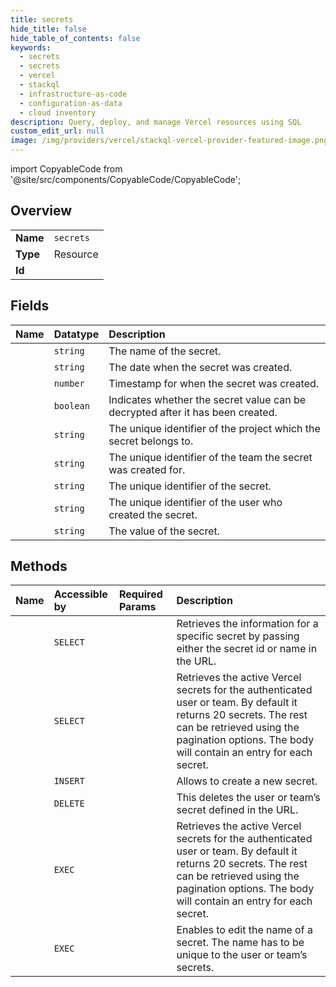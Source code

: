 ```yaml
---
title: secrets
hide_title: false
hide_table_of_contents: false
keywords:
  - secrets
  - secrets
  - vercel    
  - stackql
  - infrastructure-as-code
  - configuration-as-data
  - cloud inventory
description: Query, deploy, and manage Vercel resources using SQL
custom_edit_url: null
image: /img/providers/vercel/stackql-vercel-provider-featured-image.png
---
```


import CopyableCode from '@site/src/components/CopyableCode/CopyableCode';




## Overview
<table><tbody>
<tr><td><b>Name</b></td><td><code>secrets</code></td></tr>
<tr><td><b>Type</b></td><td>Resource</td></tr>
<tr><td><b>Id</b></td><td><CopyableCode code="vercel.secrets.secrets" /></td></tr>
</tbody></table>

## Fields
| Name | Datatype | Description |
|:-----|:---------|:------------|
| <CopyableCode code="name" /> | `string` | The name of the secret. |
| <CopyableCode code="created" /> | `string` | The date when the secret was created. |
| <CopyableCode code="createdAt" /> | `number` | Timestamp for when the secret was created. |
| <CopyableCode code="decryptable" /> | `boolean` | Indicates whether the secret value can be decrypted after it has been created. |
| <CopyableCode code="projectId" /> | `string` | The unique identifier of the project which the secret belongs to. |
| <CopyableCode code="teamId" /> | `string` | The unique identifier of the team the secret was created for. |
| <CopyableCode code="uid" /> | `string` | The unique identifier of the secret. |
| <CopyableCode code="userId" /> | `string` | The unique identifier of the user who created the secret. |
| <CopyableCode code="value" /> | `string` | The value of the secret. |
## Methods
| Name | Accessible by | Required Params | Description |
|:-----|:--------------|:----------------|:------------|
| <CopyableCode code="get_secret" /> | `SELECT` | <CopyableCode code="idOrName, teamId" /> | Retrieves the information for a specific secret by passing either the secret id or name in the URL. |
| <CopyableCode code="get_secrets" /> | `SELECT` | <CopyableCode code="teamId" /> | Retrieves the active Vercel secrets for the authenticated user or team. By default it returns 20 secrets. The rest can be retrieved using the pagination options. The body will contain an entry for each secret. |
| <CopyableCode code="create_secret" /> | `INSERT` | <CopyableCode code="name, teamId, data__name, data__value" /> | Allows to create a new secret. |
| <CopyableCode code="delete_secret" /> | `DELETE` | <CopyableCode code="idOrName, teamId" /> | This deletes the user or team’s secret defined in the URL. |
| <CopyableCode code="_get_secrets" /> | `EXEC` | <CopyableCode code="teamId" /> | Retrieves the active Vercel secrets for the authenticated user or team. By default it returns 20 secrets. The rest can be retrieved using the pagination options. The body will contain an entry for each secret. |
| <CopyableCode code="rename_secret" /> | `EXEC` | <CopyableCode code="name, teamId, data__name" /> | Enables to edit the name of a secret. The name has to be unique to the user or team’s secrets. |
